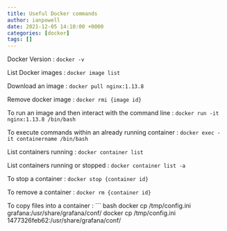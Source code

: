 ```yaml
---
title: Useful Docker commands
author: ianpowell
date: 2021-12-05 14:10:00 +0000
categories: [docker]
tags: []
---
```


Docker Version
: `docker -v`

List Docker images
: `docker image list`

Download an image
: `docker pull nginx:1.13.8`

Remove docker image
: `docker rmi {image id}`

To run an image and then interact with the command line
: `docker run -it nginx:1.13.8 /bin/bash`

To execute commands within an already running container
: `docker exec -it containername /bin/bash`

List containers running
: `docker container list`

List containers running or stopped
: `docker container list -a`

To stop a container
: `docker stop {container id}`

To remove a container
: `docker rm {container id}`

To copy files into a container
: ``` bash
docker cp /tmp/config.ini grafana:/usr/share/grafana/conf/
docker cp /tmp/config.ini 1477326feb62:/usr/share/grafana/conf/
```


